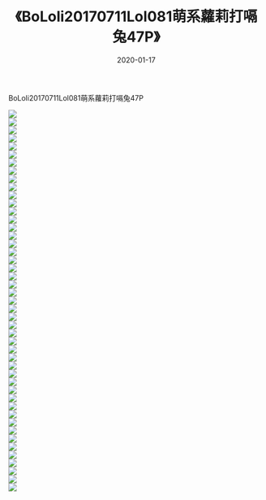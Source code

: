 ﻿---
layout: post
title:  《BoLoli20170711Lol081萌系蘿莉打嗝兔47P》
date:   2020-01-17
img: http://img.660000.xyz/Sharelink/性感/2020/BoLoli20170711Lol081萌系蘿莉打嗝兔47P/000.jpg
categories: [美女, 清纯, 唯美]
---

BoLoli20170711Lol081萌系蘿莉打嗝兔47P

  ![](http://img.660000.xyz/Sharelink/性感/2020/BoLoli20170711Lol081萌系蘿莉打嗝兔47P/001.jpg) <br> ![](http://img.660000.xyz/Sharelink/性感/2020/BoLoli20170711Lol081萌系蘿莉打嗝兔47P/002.jpg) <br> ![](http://img.660000.xyz/Sharelink/性感/2020/BoLoli20170711Lol081萌系蘿莉打嗝兔47P/003.jpg) <br> ![](http://img.660000.xyz/Sharelink/性感/2020/BoLoli20170711Lol081萌系蘿莉打嗝兔47P/004.jpg) <br> ![](http://img.660000.xyz/Sharelink/性感/2020/BoLoli20170711Lol081萌系蘿莉打嗝兔47P/005.jpg) <br> ![](http://img.660000.xyz/Sharelink/性感/2020/BoLoli20170711Lol081萌系蘿莉打嗝兔47P/006.jpg) <br> ![](http://img.660000.xyz/Sharelink/性感/2020/BoLoli20170711Lol081萌系蘿莉打嗝兔47P/007.jpg) <br> ![](http://img.660000.xyz/Sharelink/性感/2020/BoLoli20170711Lol081萌系蘿莉打嗝兔47P/008.jpg) <br> ![](http://img.660000.xyz/Sharelink/性感/2020/BoLoli20170711Lol081萌系蘿莉打嗝兔47P/009.jpg) <br> ![](http://img.660000.xyz/Sharelink/性感/2020/BoLoli20170711Lol081萌系蘿莉打嗝兔47P/010.jpg) <br> ![](http://img.660000.xyz/Sharelink/性感/2020/BoLoli20170711Lol081萌系蘿莉打嗝兔47P/011.jpg) <br> ![](http://img.660000.xyz/Sharelink/性感/2020/BoLoli20170711Lol081萌系蘿莉打嗝兔47P/012.jpg) <br> ![](http://img.660000.xyz/Sharelink/性感/2020/BoLoli20170711Lol081萌系蘿莉打嗝兔47P/013.jpg) <br> ![](http://img.660000.xyz/Sharelink/性感/2020/BoLoli20170711Lol081萌系蘿莉打嗝兔47P/014.jpg) <br> ![](http://img.660000.xyz/Sharelink/性感/2020/BoLoli20170711Lol081萌系蘿莉打嗝兔47P/015.jpg) <br> ![](http://img.660000.xyz/Sharelink/性感/2020/BoLoli20170711Lol081萌系蘿莉打嗝兔47P/016.jpg) <br> ![](http://img.660000.xyz/Sharelink/性感/2020/BoLoli20170711Lol081萌系蘿莉打嗝兔47P/017.jpg) <br> ![](http://img.660000.xyz/Sharelink/性感/2020/BoLoli20170711Lol081萌系蘿莉打嗝兔47P/018.jpg) <br> ![](http://img.660000.xyz/Sharelink/性感/2020/BoLoli20170711Lol081萌系蘿莉打嗝兔47P/019.jpg) <br> ![](http://img.660000.xyz/Sharelink/性感/2020/BoLoli20170711Lol081萌系蘿莉打嗝兔47P/020.jpg) <br> ![](http://img.660000.xyz/Sharelink/性感/2020/BoLoli20170711Lol081萌系蘿莉打嗝兔47P/021.jpg) <br> ![](http://img.660000.xyz/Sharelink/性感/2020/BoLoli20170711Lol081萌系蘿莉打嗝兔47P/022.jpg) <br> ![](http://img.660000.xyz/Sharelink/性感/2020/BoLoli20170711Lol081萌系蘿莉打嗝兔47P/023.jpg) <br> ![](http://img.660000.xyz/Sharelink/性感/2020/BoLoli20170711Lol081萌系蘿莉打嗝兔47P/024.jpg) <br> ![](http://img.660000.xyz/Sharelink/性感/2020/BoLoli20170711Lol081萌系蘿莉打嗝兔47P/025.jpg) <br> ![](http://img.660000.xyz/Sharelink/性感/2020/BoLoli20170711Lol081萌系蘿莉打嗝兔47P/026.jpg) <br> ![](http://img.660000.xyz/Sharelink/性感/2020/BoLoli20170711Lol081萌系蘿莉打嗝兔47P/027.jpg) <br> ![](http://img.660000.xyz/Sharelink/性感/2020/BoLoli20170711Lol081萌系蘿莉打嗝兔47P/028.jpg) <br> ![](http://img.660000.xyz/Sharelink/性感/2020/BoLoli20170711Lol081萌系蘿莉打嗝兔47P/029.jpg) <br> ![](http://img.660000.xyz/Sharelink/性感/2020/BoLoli20170711Lol081萌系蘿莉打嗝兔47P/030.jpg) <br> ![](http://img.660000.xyz/Sharelink/性感/2020/BoLoli20170711Lol081萌系蘿莉打嗝兔47P/031.jpg) <br> ![](http://img.660000.xyz/Sharelink/性感/2020/BoLoli20170711Lol081萌系蘿莉打嗝兔47P/032.jpg) <br> ![](http://img.660000.xyz/Sharelink/性感/2020/BoLoli20170711Lol081萌系蘿莉打嗝兔47P/033.jpg) <br> ![](http://img.660000.xyz/Sharelink/性感/2020/BoLoli20170711Lol081萌系蘿莉打嗝兔47P/034.jpg) <br> ![](http://img.660000.xyz/Sharelink/性感/2020/BoLoli20170711Lol081萌系蘿莉打嗝兔47P/035.jpg) <br> ![](http://img.660000.xyz/Sharelink/性感/2020/BoLoli20170711Lol081萌系蘿莉打嗝兔47P/036.jpg) <br> ![](http://img.660000.xyz/Sharelink/性感/2020/BoLoli20170711Lol081萌系蘿莉打嗝兔47P/037.jpg) <br> ![](http://img.660000.xyz/Sharelink/性感/2020/BoLoli20170711Lol081萌系蘿莉打嗝兔47P/038.jpg) <br> ![](http://img.660000.xyz/Sharelink/性感/2020/BoLoli20170711Lol081萌系蘿莉打嗝兔47P/039.jpg) <br> ![](http://img.660000.xyz/Sharelink/性感/2020/BoLoli20170711Lol081萌系蘿莉打嗝兔47P/040.jpg) <br> ![](http://img.660000.xyz/Sharelink/性感/2020/BoLoli20170711Lol081萌系蘿莉打嗝兔47P/041.jpg) <br> ![](http://img.660000.xyz/Sharelink/性感/2020/BoLoli20170711Lol081萌系蘿莉打嗝兔47P/042.jpg) <br> ![](http://img.660000.xyz/Sharelink/性感/2020/BoLoli20170711Lol081萌系蘿莉打嗝兔47P/043.jpg) <br> ![](http://img.660000.xyz/Sharelink/性感/2020/BoLoli20170711Lol081萌系蘿莉打嗝兔47P/044.jpg) <br> ![](http://img.660000.xyz/Sharelink/性感/2020/BoLoli20170711Lol081萌系蘿莉打嗝兔47P/045.jpg) <br> ![](http://img.660000.xyz/Sharelink/性感/2020/BoLoli20170711Lol081萌系蘿莉打嗝兔47P/046.jpg) <br> ![](http://img.660000.xyz/Sharelink/性感/2020/BoLoli20170711Lol081萌系蘿莉打嗝兔47P/047.jpg) <br>